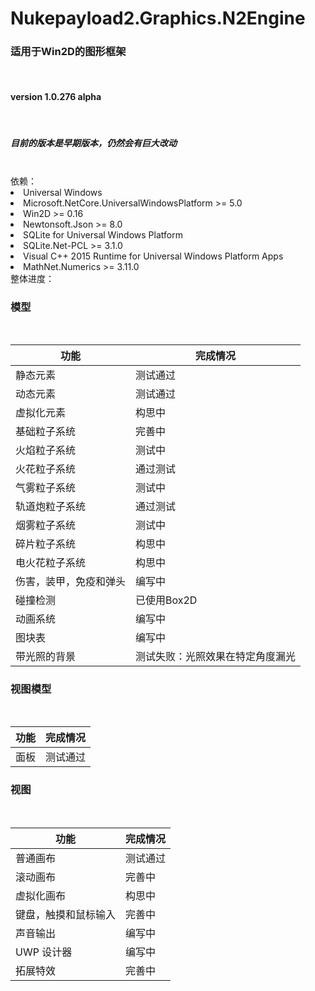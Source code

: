 # Nukepayload2.Graphics.N2Engine
<h3>适用于Win2D的图形框架</h3><br />
<h4>version 1.0.276 alpha</h4><br />
<h5>目前的版本是早期版本，仍然会有巨大改动</h5><br />
依赖：
<dlv>
    <li>
        Universal Windows
    </li>
    <li>
        Microsoft.NetCore.UniversalWindowsPlatform >= 5.0
    </li>
    <li>
        Win2D >= 0.16
    </li>
    <li>
        Newtonsoft.Json >= 8.0
    </li>
    <li>
        SQLite for Universal Windows Platform
    </li>
    <li>
        SQLite.Net-PCL >= 3.1.0
    </li>
    <li>
        Visual C++ 2015 Runtime for Universal Windows Platform Apps
    </li>
    <li>
        MathNet.Numerics >= 3.11.0
    </li>
</dlv>
整体进度：<br />
<h3>模型</h3><br />
<table>
    <thead>
        <tr>
            <th>
                功能
            </th>
            <th>
                完成情况
            </th>
        </tr>
    </thead>
    <tbody>
        <tr>
            <td>
                静态元素
            </td>
            <td>
                测试通过
            </td>
        </tr>
        <tr>
            <td>
                动态元素
            </td>
            <td>
                测试通过
            </td>
        </tr>
        <tr>
            <td>
                虚拟化元素
            </td>
            <td>
                构思中
            </td>
        </tr>
        <tr>
            <td>
                基础粒子系统
            </td>
            <td>
                完善中
            </td>
        </tr>
        <tr>
            <td>
                火焰粒子系统
            </td>
            <td>
                测试中
            </td>
        </tr>
        <tr>
            <td>
                火花粒子系统
            </td>
            <td>
                通过测试
            </td>
        </tr>
        <tr>
            <td>
                气雾粒子系统
            </td>
            <td>
                测试中
            </td>
        </tr>
        <tr>
            <td>
                轨道炮粒子系统
            </td>
            <td>
                通过测试
            </td>
        </tr>
        <tr>
            <td>
                烟雾粒子系统
            </td>
            <td>
                测试中
            </td>
        </tr>
        <tr>
            <td>
                碎片粒子系统
            </td>
            <td>
                构思中
            </td>
        </tr>
        <tr>
            <td>
                电火花粒子系统
            </td>
            <td>
                构思中
            </td>
        </tr>
        <tr>
            <td>
                伤害，装甲，免疫和弹头
            </td>
            <td>
                编写中
            </td>
        </tr>
        <tr>
            <td>
                碰撞检测
            </td>
            <td>
                已使用Box2D
            </td>
        </tr>
        <tr>
            <td>
                动画系统
            </td>
            <td>
                编写中
            </td>
        </tr>
        <tr>
            <td>
                图块表
            </td>
            <td>
                编写中
            </td>
        </tr>
        <tr>
            <td>
                带光照的背景
            </td>
            <td>
                测试失败：光照效果在特定角度漏光
            </td>
        </tr>
    </tbody>
</table>
<h3>视图模型</h3><br />
<table>
    <thead>
        <tr>
            <th>
                功能
            </th>
            <th>
                完成情况
            </th>
        </tr>
    </thead>
    <tbody>
        <tr>
            <td>
                面板
            </td>
            <td>
                测试通过
            </td>
        </tr>
    </tbody>
</table>
<h3>视图</h3><br />
<table>
    <thead>
        <tr>
            <th>
                功能
            </th>
            <th>
                完成情况
            </th>
        </tr>
    </thead>
    <tbody>
        <tr>
            <td>
                普通画布
            </td>
            <td>
                测试通过
            </td>
        </tr>
        <tr>
            <td>
                滚动画布
            </td>
            <td>
                完善中
            </td>
        </tr>
        <tr>
            <td>
                虚拟化画布
            </td>
            <td>
                构思中
            </td>
        </tr>
        <tr>
            <td>
                键盘，触摸和鼠标输入
            </td>
            <td>
                完善中
            </td>
        </tr>
        <tr>
            <td>
                声音输出
            </td>
            <td>
                编写中
            </td>
        </tr>
        <tr>
            <td>
                UWP 设计器
            </td>
            <td>
                编写中
            </td>
        </tr>
        <tr>
            <td>
                拓展特效
            </td>
            <td>
                完善中
            </td>
        </tr>
    </tbody>
</table>